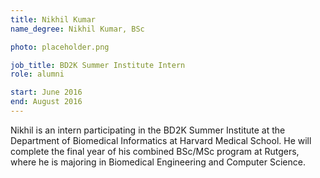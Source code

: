```yaml
---
title: Nikhil Kumar
name_degree: Nikhil Kumar, BSc

photo: placeholder.png

job_title: BD2K Summer Institute Intern
role: alumni

start: June 2016
end: August 2016
---
```

Nikhil is an intern participating in the BD2K Summer Institute at the Department of Biomedical Informatics at Harvard Medical School. He will complete the final year of his combined BSc/MSc program at Rutgers, where he is majoring in Biomedical Engineering and Computer Science.